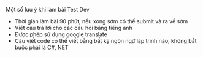 Một số lưu ý khi làm bài Test Dev
- Thời gian làm bài 90 phút, nếu xong sớm có thể submit và ra về sớm
- Viết câu trả lời cho các câu hỏi bằng tiếng anh
- Được phép sữ dụng google translate
- Câu viết code có thể viết bằng bất kỳ ngôn ngữ lập trình nào, không bắt buộc phải là C#, NET
